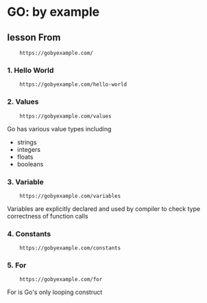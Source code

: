 # GO: by example

## lesson From
```
    https://gobyexample.com/
```

### 1. Hello World
```
    https://gobyexample.com/hello-world
```

### 2. Values
```
    https://gobyexample.com/values
```

Go has various value types including
- strings
- integers
- floats
- booleans

### 3. Variable
```
    https://gobyexample.com/variables
```
Variables are explicitly declared and used by compiler to check type correctness of function calls

### 4. Constants
```
    https://gobyexample.com/constants
```

### 5. For
```
    https://gobyexample.com/for
```
For is Go's only looping construct